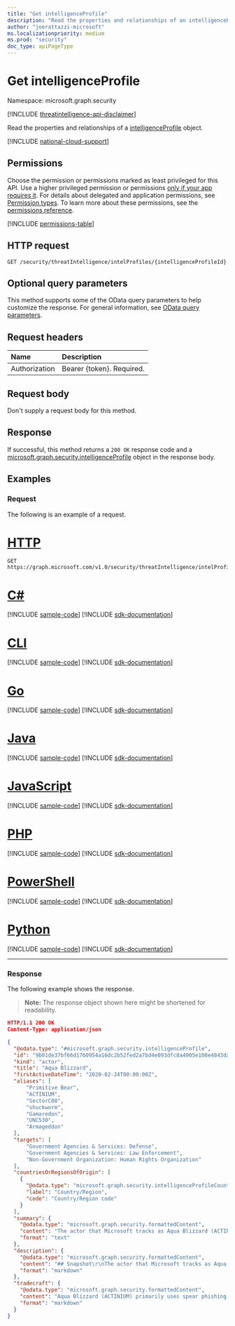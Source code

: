 ```yaml
---
title: "Get intelligenceProfile"
description: "Read the properties and relationships of an intelligenceProfile object."
author: "joerattazzi-microsoft"
ms.localizationpriority: medium
ms.prod: "security"
doc_type: apiPageType
---
```


# Get intelligenceProfile

Namespace: microsoft.graph.security

[!INCLUDE [threatintelligence-api-disclaimer](../../includes/threatintelligence-api-disclaimer.md)]

Read the properties and relationships of a [intelligenceProfile](../resources/security-intelligenceprofile.md) object.

[!INCLUDE [national-cloud-support](../../includes/global-only.md)]

## Permissions

Choose the permission or permissions marked as least privileged for this API. Use a higher privileged permission or permissions [only if your app requires it](/graph/permissions-overview#best-practices-for-using-microsoft-graph-permissions). For details about delegated and application permissions, see [Permission types](/graph/permissions-overview#permission-types). To learn more about these permissions, see the [permissions reference](/graph/permissions-reference).

<!-- { "blockType": "permissions", "name": "security_intelligenceprofile_get" } -->
[!INCLUDE [permissions-table](../includes/permissions/security-intelligenceprofile-get-permissions.md)]

## HTTP request

<!-- {
  "blockType": "ignored"
}
-->

```http
GET /security/threatIntelligence/intelProfiles/{intelligenceProfileId}
```

## Optional query parameters

This method supports some of the OData query parameters to help customize the response. For general information, see [OData query parameters](/graph/query-parameters).

## Request headers

| Name          | Description               |
| :------------ | :------------------------ |
| Authorization | Bearer {token}. Required. |

## Request body

Don't supply a request body for this method.

## Response

If successful, this method returns a `200 OK` response code and a [microsoft.graph.security.intelligenceProfile](../resources/security-intelligenceprofile.md) object in the response body.

## Examples

### Request

The following is an example of a request.

# [HTTP](#tab/http)
<!-- {
  "blockType": "request",
  "name": "get_intelligenceprofile",
  "sampleKeys": ["9b01de37bf66d1760954a16dc2b52fed2a7bd4e093dfc8a4905e108e4843da80"]
}
-->

```msgraph-interactive
GET https://graph.microsoft.com/v1.0/security/threatIntelligence/intelProfiles/9b01de37bf66d1760954a16dc2b52fed2a7bd4e093dfc8a4905e108e4843da80
```

# [C#](#tab/csharp)
[!INCLUDE [sample-code](../includes/snippets/csharp/get-intelligenceprofile-csharp-snippets.md)]
[!INCLUDE [sdk-documentation](../includes/snippets/snippets-sdk-documentation-link.md)]

# [CLI](#tab/cli)
[!INCLUDE [sample-code](../includes/snippets/cli/get-intelligenceprofile-cli-snippets.md)]
[!INCLUDE [sdk-documentation](../includes/snippets/snippets-sdk-documentation-link.md)]

# [Go](#tab/go)
[!INCLUDE [sample-code](../includes/snippets/go/get-intelligenceprofile-go-snippets.md)]
[!INCLUDE [sdk-documentation](../includes/snippets/snippets-sdk-documentation-link.md)]

# [Java](#tab/java)
[!INCLUDE [sample-code](../includes/snippets/java/get-intelligenceprofile-java-snippets.md)]
[!INCLUDE [sdk-documentation](../includes/snippets/snippets-sdk-documentation-link.md)]

# [JavaScript](#tab/javascript)
[!INCLUDE [sample-code](../includes/snippets/javascript/get-intelligenceprofile-javascript-snippets.md)]
[!INCLUDE [sdk-documentation](../includes/snippets/snippets-sdk-documentation-link.md)]

# [PHP](#tab/php)
[!INCLUDE [sample-code](../includes/snippets/php/get-intelligenceprofile-php-snippets.md)]
[!INCLUDE [sdk-documentation](../includes/snippets/snippets-sdk-documentation-link.md)]

# [PowerShell](#tab/powershell)
[!INCLUDE [sample-code](../includes/snippets/powershell/get-intelligenceprofile-powershell-snippets.md)]
[!INCLUDE [sdk-documentation](../includes/snippets/snippets-sdk-documentation-link.md)]

# [Python](#tab/python)
[!INCLUDE [sample-code](../includes/snippets/python/get-intelligenceprofile-python-snippets.md)]
[!INCLUDE [sdk-documentation](../includes/snippets/snippets-sdk-documentation-link.md)]

---

### Response

The following example shows the response.

> **Note:** The response object shown here might be shortened for readability.

<!-- {
  "blockType": "response",
  "truncated": true,
  "@odata.type": "microsoft.graph.security.intelligenceProfile"
}
-->

```json
HTTP/1.1 200 OK
Content-Type: application/json

{
  "@odata.type": "#microsoft.graph.security.intelligenceProfile",
  "id": "9b01de37bf66d1760954a16dc2b52fed2a7bd4e093dfc8a4905e108e4843da80",
  "kind": "actor",
  "title": "Aqua Blizzard",
  "firstActiveDateTime": "2020-02-24T00:00:00Z",
  "aliases": [
      "Primitive Bear",
      "ACTINIUM",
      "SectorC08",
      "shuckworm",
      "Gamaredon",
      "UNC530",
      "Armageddon"
  ],
  "targets": [
      "Government Agencies & Services: Defense",
      "Government Agencies & Services: Law Enforcement",
      "Non-Government Organization: Human Rights Organization"
  ],
  "countriesOrRegionsOfOrigin": [
    {
      "@odata.type": "microsoft.graph.security.intelligenceProfileCountryOrRegionOfOrigin",
      "label": "Country/Region",
      "code": "Country/Region code"
    }
  ],
  "summary": {
    "@odata.type": "microsoft.graph.security.formattedContent",
    "content": "The actor that Microsoft tracks as Aqua Blizzard (ACTINIUM) is a nation-state activity group based out of ...",
    "format": "text"
  },
  "description": {
    "@odata.type": "microsoft.graph.security.formattedContent",
    "content": "## Snapshot\r\nThe actor that Microsoft tracks as Aqua Blizzard (ACTINIUM) is a nation-state activity group based out of ...",
    "format": "markdown"
  },
  "tradecraft": {
    "@odata.type": "microsoft.graph.security.formattedContent",
    "content": "Aqua Blizzard (ACTINIUM) primarily uses spear phishing emails to infect targets. These emails harness remote template injection to load malicious code or content. Typically, ...",
    "format": "markdown"
  }
}
```
